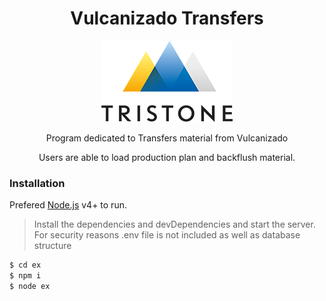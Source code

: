 <center><strong><h1>Vulcanizado Transfers</h1></strong></center>


<p align="center">
  <img src="https://raw.githubusercontent.com/aramogs/bts/master/public/img/tristone_logo_head.png" />
</p>

<center><p>Program dedicated to Transfers material from Vulcanizado </p></center>
<center><p>Users are able to load production plan and backflush material. </p></center>

### Installation

Prefered  [Node.js](https://nodejs.org/) v4+ to run.

>Install the dependencies and devDependencies and start the server.
>For security reasons .env file is not included as well as database structure

```sh
$ cd ex
$ npm i
$ node ex
```
